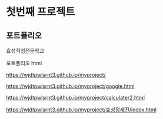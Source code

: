 # 첫번째 프로젝트

## 포트폴리오

효성직업전문학교

포트폴리오
html

https://wjdtpwlsrnt3.github.io/myproject/


https://wjdtpwlsrnt3.github.io/myproject/google.html


https://wjdtpwlsrnt3.github.io/myproject/calculater2.html


https://wjdtpwlsrnt3.github.io/myproject/효성정세진/index.html
